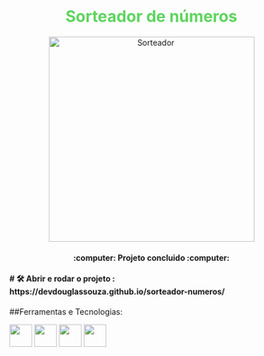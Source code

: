 <h1 align="center" style="color: #5dd55d;">Sorteador de números</h1>


<p align="center">
  <img width="365" alt="Sorteador" src="https://github.com/devdouglassouza/sorteador-numeros/assets/156365570/5b8c7c52-5c03-486e-ae27-3d6f3d19d7c7" style="display: block; margin: 0 auto;">
</p>

 
<h4 align="center"> 
    :computer: Projeto concluido :computer:
</h4>

<h4 align="left"> 
    # 🛠️ Abrir e rodar o projeto : https://devdouglassouza.github.io/sorteador-numeros/
</h4>

##Ferramentas e Tecnologias:

<img loading="lazy" src="https://cdn.jsdelivr.net/gh/devicons/devicon@latest/icons/github/github-original.svg" width="40" height="40" /> <img  loading="lazy" src="https://cdn.jsdelivr.net/gh/devicons/devicon@latest/icons/javascript/javascript-original.svg" width="40" height="40" /> <img  loading="lazy" src="https://cdn.jsdelivr.net/gh/devicons/devicon@latest/icons/css3/css3-original.svg" width="40" height="40" /> <img  loading="lazy" src="https://cdn.jsdelivr.net/gh/devicons/devicon@latest/icons/html5/html5-original.svg" width="40" height="40" />
